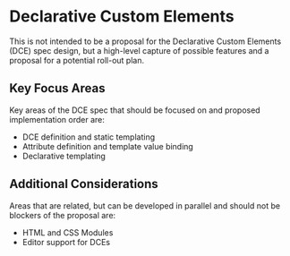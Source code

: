 # Declarative Custom Elements

This is not intended to be a proposal for the Declarative Custom Elements (DCE) spec design, but a high-level capture of possible features and a proposal for a potential roll-out plan.

## Key Focus Areas

Key areas of the DCE spec that should be focused on and proposed implementation order are:

- DCE definition and static templating
- Attribute definition and template value binding
- Declarative templating

## Additional Considerations

Areas that are related, but can be developed in parallel and should not be blockers of the proposal are:

- HTML and CSS Modules
- Editor support for DCEs